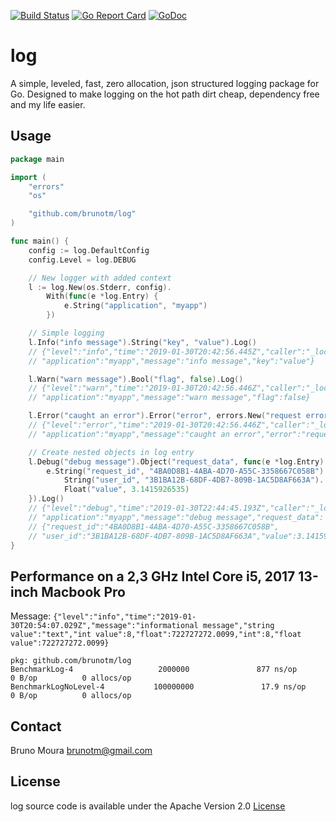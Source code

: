 [![Build Status](https://travis-ci.org/brunotm/log.svg?branch=master)](https://travis-ci.org/brunotm/log)
[![Go Report Card](https://goreportcard.com/badge/github.com/brunotm/log)](https://goreportcard.com/report/github.com/brunotm/log)
[![GoDoc](https://godoc.org/github.com/brunotm/log?status.svg)](https://godoc.org/github.com/brunotm/log)


# log

A simple, leveled, fast, zero allocation, json structured logging package for Go.
Designed to make logging on the hot path dirt cheap, dependency free and my life easier.


## Usage
```go
package main

import (
	"errors"
	"os"

	"github.com/brunotm/log"
)

func main() {
	config := log.DefaultConfig
	config.Level = log.DEBUG

	// New logger with added context
	l := log.New(os.Stderr, config).
		With(func(e *log.Entry) {
			e.String("application", "myapp")
		})

	// Simple logging
	l.Info("info message").String("key", "value").Log()
	// {"level":"info","time":"2019-01-30T20:42:56.445Z","caller":"_local/main.go:21",
	// "application":"myapp","message":"info message","key":"value"}

	l.Warn("warn message").Bool("flag", false).Log()
	// {"level":"warn","time":"2019-01-30T20:42:56.446Z","caller":"_local/main.go:24",
	// "application":"myapp","message":"warn message","flag":false}

	l.Error("caught an error").Error("error", errors.New("request error")).Log()
	// {"level":"error","time":"2019-01-30T20:42:56.446Z","caller":"_local/main.go:27",
	// "application":"myapp","message":"caught an error","error":"request error"}

	// Create nested objects in log entry
	l.Debug("debug message").Object("request_data", func(e *log.Entry) {
		e.String("request_id", "4BA0D8B1-4ABA-4D70-A55C-3358667C058B").
			String("user_id", "3B1BA12B-68DF-4DB7-809B-1AC5D8AF663A").
			Float("value", 3.1415926535)
	}).Log()
	// {"level":"debug","time":"2019-01-30T22:44:45.193Z","caller":"_local/main.go:31",
	// "application":"myapp","message":"debug message","request_data":
	// {"request_id":"4BA0D8B1-4ABA-4D70-A55C-3358667C058B",
	// "user_id":"3B1BA12B-68DF-4DB7-809B-1AC5D8AF663A","value":3.1415926535}}
}
```

## Performance on a 2,3 GHz Intel Core i5, 2017 13-inch Macbook Pro
Message: `{"level":"info","time":"2019-01-30T20:54:07.029Z","message":"informational message","string value":"text","int value":8,"float":722727272.0099,"int":8,"float value":722727272.0099}`

```
pkg: github.com/brunotm/log
BenchmarkLog-4                   2000000               877 ns/op               0 B/op          0 allocs/op
BenchmarkLogNoLevel-4           100000000               17.9 ns/op             0 B/op          0 allocs/op
```

## Contact
Bruno Moura [brunotm@gmail.com](mailto:brunotm@gmail.com)

## License
log source code is available under the Apache Version 2.0 [License](/LICENSE)